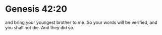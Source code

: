 # Genesis 42:20

and bring your youngest brother to me. So your words will be verified, and you shall not die. And they did so.

